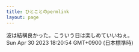 ```yaml
---
title: ひとことのpermlink
layout: page
---
```

<div class="box" dt="1682846454511">
  波は結構良かった。こういう日は楽しめていいねぇ。
  <div class="content is-small">Sun Apr 30 2023 18:20:54 GMT+0900 (日本標準時)</div>
</div>